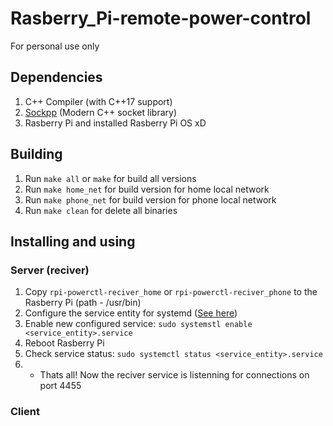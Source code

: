 # Rasberry_Pi-remote-power-control
For personal use only

## Dependencies
1. C++ Compiler (with C++17 support)
1. [Sockpp](https://github.com/fpagliughi/sockpp) (Modern C++ socket library)
1. Rasberry Pi and installed Rasberry Pi OS xD

## Building
1. Run `make all` or `make` for build all versions
1. Run `make home_net` for build version for home local network
1. Run `make phone_net` for build version for phone local network
1. Run `make clean` for delete all binaries

## Installing and using
### Server (reciver)
1. Copy `rpi-powerctl-reciver_home` or `rpi-powerctl-reciver_phone` to the Rasberry Pi (path - /usr/bin)
1. Configure the service entity for systemd ([See here](https://www.dexterindustries.com/howto/run-a-program-on-your-raspberry-pi-at-startup/))
1. Enable new configured service: `sudo systemstl enable <service_entity>.service`
1. Reboot Rasberry Pi
1. Check service status: `sudo systemctl status <service_entity>.service`
1. - Thats all! Now the reciver service is listenning for connections on port 4455

### Client
